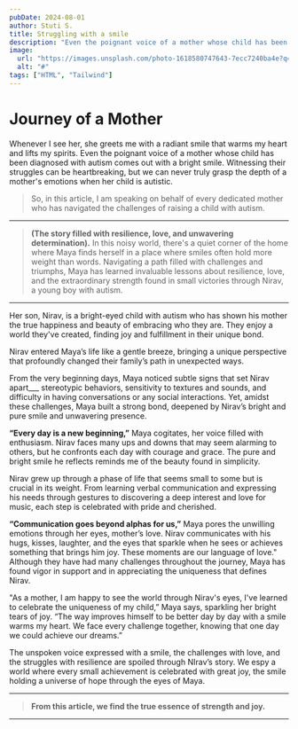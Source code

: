 ```yaml
---
pubDate: 2024-08-01
author: Stuti S.
title: Struggling with a smile
description: "Even the poignant voice of a mother whose child has been diagnosed with autism comes out with a bright smile."
image:
  url: "https://images.unsplash.com/photo-1618580747643-7ecc7240ba4e?q=80&w=2787&auto=format&fit=crop&ixlib=rb-4.0.3&ixid=M3wxMjA3fDB8MHxwaG90by1wYWdlfHx8fGVufDB8fHx8fA%3D%3D"
  alt: "#"
tags: ["HTML", "Tailwind"]
---
```



# Journey of a Mother 

Whenever I see her, she greets me with a radiant smile that warms my heart and lifts my spirits.
Even the poignant voice of a mother whose child has been diagnosed with autism comes out with a bright smile. 
Witnessing their struggles can be heartbreaking, but we can never truly grasp the depth of a mother's emotions when her child is autistic.
> So, in this article, I am speaking on behalf of every dedicated mother who has navigated the challenges of raising a child with autism. 
*** 
> **(The story filled with resilience, love, and unwavering determination).**
In this noisy world, there's a quiet corner of the home where Maya finds herself in a place where smiles often hold more weight than words. Navigating a path filled with challenges and triumphs, Maya has learned invaluable lessons about resilience, love, and the extraordinary strength found in small victories through Nirav, a young boy with autism. 
*** 
Her son, Nirav, is a bright-eyed child with autism who has shown his mother the true happiness and beauty of embracing who they are. They enjoy a world they've created, finding joy and fulfillment in their unique bond.

Nirav entered Maya’s life like a gentle breeze, bringing a unique perspective that profoundly changed their family’s path in unexpected ways.

From the very beginning days, Maya noticed subtle signs that set Nirav apart___ stereotypic behaviors, sensitivity to textures and sounds, and difficulty in having conversations or any social interactions. Yet, amidst these challenges, Maya built a strong bond, deepened by Nirav’s bright and pure smile and unwavering presence.

**“Every day is a new beginning,”** Maya cogitates, her voice filled with enthusiasm. Nirav faces many ups and downs that may seem alarming to others, but he confronts each day with courage and grace. The pure and bright smile he reflects reminds me of the beauty found in simplicity.

Nirav grew up through a phase of life that seems small to some but is crucial in its weight. From learning verbal communication and expressing his needs through gestures to discovering a deep interest and love for music, each step is celebrated with pride and cherished.

**“Communication goes beyond alphas for us,”** Maya pores the unwilling emotions through her eyes, mother’s love. Nirav communicates with his hugs, kisses, laughter, and the eyes that sparkle when he sees or achieves something that brings him joy. These moments are our language of love." Although they have had many challenges throughout the journey, Maya has found vigor in support and in appreciating the uniqueness that defines Nirav.   

"As a mother, I am happy to see the world through Nirav's eyes, I've learned to celebrate the uniqueness of my child,” Maya says, sparkling her bright tears of joy. “The way improves himself to be better day by day with a smile warms my heart. We face every challenge together, knowing that one day we could achieve our dreams.”

The unspoken voice expressed with a smile, the challenges with love, and the struggles with resilience are spoiled through NIrav’s story. We espy a world where every small achievement is celebrated with great joy, the smile holding a universe of hope through the eyes of Maya. 
*** 
> **From this article, we find the true essence of strength and joy.**
***
